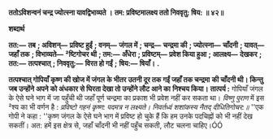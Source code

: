 **ततोऽविशन्वनं चन्द्र ज्योत्स्ना यावद्विभाव्यते ।** **तम: प्रविष्टमालक्ष्य ततो निववृतु: षिय: ॥ ४२॥** 

**शब्दार्थ** 

**तत:—** **तब** **; अविशन्—** **प्रविष्ट हुईं** **; वनम्—** **जंगल में** **; चन्द्र—** **चन्द्रमा की** **; ज्योत्स्ना—** **चाँदनी** **; यावत्—** **जहाँ तक** **; विभाव्यते—** **²ष्टिगोचर थी** **; तम:—** **अँधेरा** **; प्रविष्टम्—** **प्रवेश किया हुआ** **; आलक्ष्य—** **देखकर** **; तत:—** **तत्पश्चात्** **; निववृतु:—** **विरत हो गईं** **;** **षिय:—** **षियाँ।** **.** 

**तत्पश्चात् गोपियाँ कृष्ण की खोज में जंगल के भीतर उतनी दूर तक गईं जहाँ तक चन्द्रमा** **की चाँदनी थी। किन्तु जब उन्होंने अपने को अंधकार से घिरता देखा तो उन्होंने लौट आने का** **निश्चय किया।** **तात्पर्य :** गोपियाँ जंगल के ऐसे घने भाग में जा पहुँची थी जहाँ पूर्ण चन्द्रमा का प्रकाश भी प्रवेश नहीं कर सकता था। *विष्णु पुराण* में इस ²श्य का भी वर्णन है : *प्रविष्टो गहनं कृष्ण: पदमत्र न लक्ष्यते।* *निवर्तध्वं शशांकस्य नैतद् दीधितिगोचर:॥* ''एक गोपी ने कहा : ''कृष्ण जंगल के ऐसे घने भाग में प्रविष्ट हो चुके हैं कि हम उनके पदचिह्नों को भी नहीं देख सकतीं। अत: हमें इस क्षेत्र से, जहाँ चाँदनी भी नहीं पहुँच सकती, लौट चलना चाहिए।ÓÓ  
